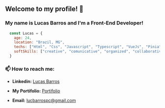 ## Welcome to my profile! 👋

### My name is **Lucas Barros** and I'm a **Front-End Developer**!

```javascript
  const Lucas = {
    age: 24,
    location: "Brazil, MG",
    techs: ["Html", "Css", "Javascript", "Typescript", "VueJs", "Pinia", "Vuetify", "Quasar", "Vuex"],
    softSkills: ["creative", "comunicative", "organized", "collaborative", "disciplined", "optimistic"]
  }
```
### 📫 How to reach me:

 - **Linkedin:** [Lucas Barros](https://www.linkedin.com/in/lucas-barros-8a690a150/)

 - **My Portifolio:** [Portifolio](https://luscv.github.io/Portifolio_Lucas_Barros/)
 - **Email:** lucbarrospc@gmail.com
<!--
**Luscv/Luscv** is a ✨ _special_ ✨ repository because its `README.md` (this file) appears on your GitHub profile.

Here are some ideas to get you started:

- 🔭 I’m currently working on ...
- 🌱 I’m currently learning ...
- 👯 I’m looking to collaborate on ...
- 🤔 I’m looking for help with ...
- 💬 Ask me about ...
- 📫 How to reach me: ...
- 😄 Pronouns: ...
- ⚡ Fun fact: ...
-->
